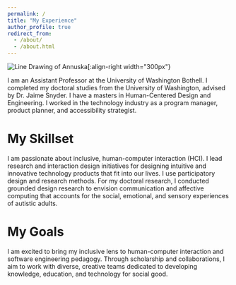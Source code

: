 ```yaml
---
permalink: /
title: "My Experience"
author_profile: true
redirect_from: 
  - /about/
  - /about.html
---
```


![Line Drawing of Annuska](/APT//images/AnnuskaZolyomi_lines.png)[:align-right width="300px"}

I am an Assistant Professor at the University of Washington Bothell. I completed my doctoral studies from the University of Washington, advised by Dr. Jaime Snyder.  I have a masters in Human-Centered Design and Engineering. I worked in the technology industry as a program manager, product planner, and accessibility strategist.

My Skillset
======
 I am passionate about inclusive, human-computer interaction (HCI). I lead research and interaction design initiatives for designing intuitive and innovative technology products that fit into our lives. I use participatory design and research methods.  For my doctoral research, I conducted grounded design research to envision communication and affective computing that accounts for the social, emotional, and sensory experiences of autistic adults.

My Goals
======
I am excited to bring my inclusive lens to human-computer interaction and software engineering pedagogy. Through scholarship and collaborations, I aim to work with diverse, creative teams dedicated to developing knowledge, education, and technology for social good.


